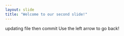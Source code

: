 ```yaml
---
layout: slide
title: "Welcome to our second slide!"
---
```

updating file then commit
Use the left arrow to go back!
